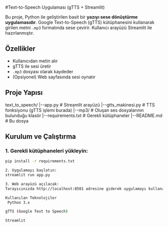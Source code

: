 #Text-to-Speech Uygulaması (gTTS + Streamlit)

Bu proje, Python ile geliştirilen basit bir **yazıyı sese dönüştürme uygulamasıdır**. Google Text-to-Speech (gTTS) kütüphanesini kullanarak girilen metni `.mp3` formatında sese çevirir. Kullanıcı arayüzü Streamlit ile hazırlanmıştır.

##  Özellikler

-  Kullanıcıdan metin alır
-  gTTS ile sesi üretir
-  `.mp3` dosyası olarak kaydeder
-  (Opsiyonel) Web sayfasında sesi oynatır

  
##  Proje Yapısı

text_to_speech/
  |--app.py # Streamlit arayüzü
  |--gtts_makinesi.py # TTS fonksiyonu (gTTS işlemi burada)
  |--mp3/ # Oluşan ses dosyalarının bulunduğu klasör
  |--requirements.txt # Gerekli kütüphaneler
  |--README.md # Bu dosya

## Kurulum ve Çalıştırma

### 1. Gerekli kütüphaneleri yükleyin:
```bash
pip install -r requirements.txt

2. Uygulamayı başlatın:
streamlit run app.py

3. Web arayüzü açılacak:
Tarayıcınızda http://localhost:8501 adresine giderek uygulamayı kullanabilirsiniz.

Kullanılan Teknolojiler
 Python 3.x

gTTS (Google Text to Speech)

Streamlit



